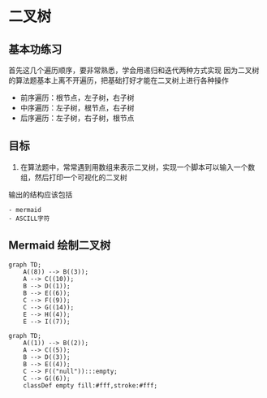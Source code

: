 # 二叉树

## 基本功练习
首先这几个遍历顺序，要非常熟悉，学会用递归和迭代两种方式实现
因为二叉树的算法题基本上离不开遍历，把基础打好才能在二叉树上进行各种操作


- 前序遍历：根节点，左子树，右子树
- 中序遍历：左子树，根节点，右子树
- 后序遍历：左子树，右子树，根节点

## 目标
1. 在算法题中，常常遇到用数组来表示二叉树，实现一个脚本可以输入一个数组，然后打印一个可视化的二叉树

输出的结构应该包括

    - mermaid
    - ASCILL字符

## Mermaid 绘制二叉树
```mermaid
graph TD;
    A((8)) --> B((3));
    A --> C((10));
    B --> D((1));
    B --> E((6));
    C --> F((9));
    C --> G((14));
    E --> H((4));
    E --> I((7));
```

```mermaid
graph TD;
    A((1)) --> B((2));
    A --> C((5));
    B --> D((3));
    B --> E((4));
    C --> F(("null")):::empty;
    C --> G((6));
    classDef empty fill:#fff,stroke:#fff;
```
